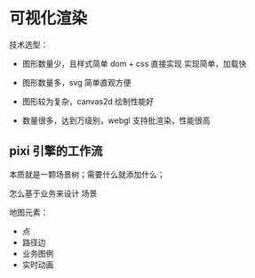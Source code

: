 # 可视化渲染

技术选型：

- 图形数量少，且样式简单 dom + css 直接实现
  实现简单，加载快

- 图形数量多，svg
  简单直观方便

- 图形较为复杂，canvas2d
  绘制性能好

- 数量很多，达到万级别，webgl
  支持批渲染，性能很高

## pixi 引擎的工作流

本质就是一颗场景树；需要什么就添加什么；

怎么基于业务来设计 场景

地图元素：

- 点
- 路径边
- 业务图例
- 实时动画
